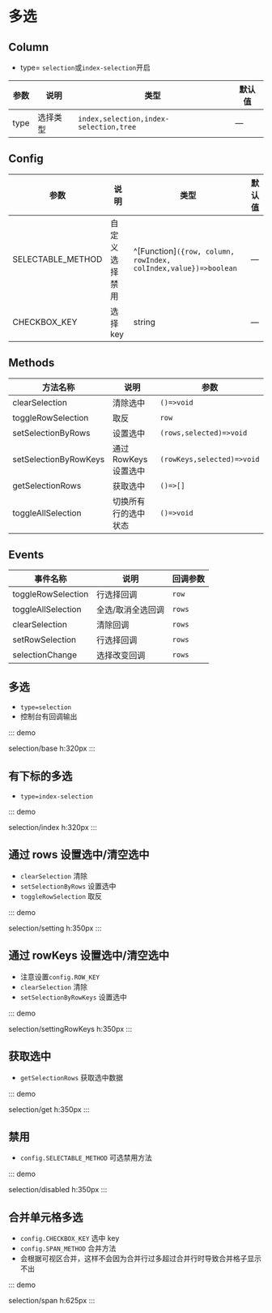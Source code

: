 # 多选

## Column

-   type= `selection`或`index-selection`开启

| 参数 | 说明     | 类型                                   | 默认值 |
| ---- | -------- | -------------------------------------- | ------ |
| type | 选择类型 | `index,selection,index-selection,tree` | —      |

## Config

| 参数              | 说明           | 类型                                                            | 默认值 |
| ----------------- | -------------- | --------------------------------------------------------------- | ------ |
| SELECTABLE_METHOD | 自定义选择禁用 | ^[Function]`({row, column, rowIndex, colIndex,value})=>boolean` | —      |
| CHECKBOX_KEY      | 选择 key       | string                                                          | —      |

## Methods

| 方法名称              | 说明                  | 参数                       |
| --------------------- | --------------------- | -------------------------- |
| clearSelection        | 清除选中              | `()=>void`                 |
| toggleRowSelection    | 取反                  | `row`                      |
| setSelectionByRows    | 设置选中              | `(rows,selected)=>void`    |
| setSelectionByRowKeys | 通过 RowKeys 设置选中 | `(rowKeys,selected)=>void` |
| getSelectionRows      | 获取选中              | `()=>[]`                   |
| toggleAllSelection    | 切换所有行的选中状态  | `()=>void`                 |

## Events

| 事件名称           | 说明              | 回调参数 |
| ------------------ | ----------------- | -------- |
| toggleRowSelection | 行选择回调        | `row`    |
| toggleAllSelection | 全选/取消全选回调 | `rows`   |
| clearSelection     | 清除回调          | `rows`   |
| setRowSelection    | 行选择回调        | `rows`   |
| selectionChange    | 选择改变回调      | `rows`   |

## 多选

-   `type=selection`
-   控制台有回调输出

::: demo

selection/base
h:320px
:::

## 有下标的多选

-   `type=index-selection`

::: demo

selection/index
h:320px
:::

## 通过 rows 设置选中/清空选中

-   `clearSelection` 清除
-   `setSelectionByRows` 设置选中
-   `toggleRowSelection` 取反

::: demo

selection/setting
h:350px
:::

## 通过 rowKeys 设置选中/清空选中

-   注意设置`config.ROW_KEY`
-   `clearSelection` 清除
-   `setSelectionByRowKeys` 设置选中

::: demo

selection/settingRowKeys
h:350px
:::

## 获取选中

-   `getSelectionRows` 获取选中数据

::: demo

selection/get
h:350px
:::

## 禁用

-   `config.SELECTABLE_METHOD` 可选禁用方法

::: demo

selection/disabled
h:350px
:::

## 合并单元格多选

-   `config.CHECKBOX_KEY` 选中 key
-   `config.SPAN_METHOD` 合并方法
-   会根据可视区合并，这样不会因为合并行过多超过合并行时导致合并格子显示不出

::: demo

selection/span
h:625px
:::
